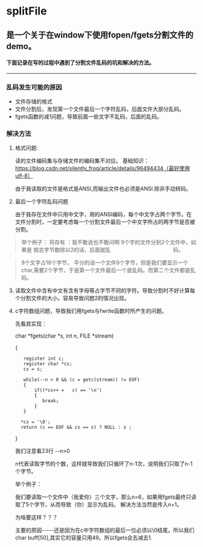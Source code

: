 # splitFile 

## 是一个关于在window下使用fopen/fgets分割文件的demo。
#### 下面记录在写的过程中遇到了分割文件乱码的坑和解决的方法。
---

### 乱码发生可能的原因
   - 文件存储的格式
   - 文件分割后，发现第一个文件最后一个字符乱码，后面文件大部分乱码。
   - fgets函数的减1问题，导致前面一些文字不乱码，后面的乱码。
   
### 解决方法
   
1. 格式问题:

      读的文件编码集与存储文件的编码集不对应。
       基础知识：https://blog.csdn.net/silently_frog/article/details/96494434（最好使用utf-8）
       
      由于我读取的文件是格式是ANSI,而输出文件也必须是ANSI.除非手动转码。
      
2. 最后一个字符乱码问题

   由于我存在文件中只用中文字，用的ANSI编码，每个中文字占两个字节。在文件分割时，一定要考虑每一个分割文件最后一个中文字所占的两字节是否被分割。

> 举个例子： 将存有 ：我不敢说也不敢问啊 9个字的文件分到2个文件中，如果是 按总字节数除以2的话，后面就乱                                             码。

> 9个文字占18个字节， 平分的话一个文件9个字节，但是我们要显示一个char,需要2个字节，于是第一个文件最后一个是乱码。而第二个文件都是乱码。
   
   
3. 读取文件中含有中文有含有字母等占字节不同的字符。导致分割时不好计算每个分割文件的大小。容易导致问题2的情况出现。


4. c字符数组问题，导致我们用fgets与fwrite函数时所产生的问题。

      先看其实现：
      
      char *fgets(char *s, int n,  FILE *stream)
      
      {
      
          register int c;
          register char *cs;
          cs = s;

          while(--n > 0 && (c = getc(stream)) != EOF)
          {
              if((*cs++ =   c) == '\n')
              {
                 break;
              }
          }

         *cs = '\0';
         return (c == EOF && cs == s) ? NULL : s ;
      }

    我们注意看23行 --n>0
    
    n代表读取字节的个数，这样就导致我们只循环了n-1次，说明我们只取了n-1个字节。
    
    举个例子：
    
    我们要读取一个文件中（我爱你）三个文字，那么n=6，如果用fgets最终只读取了5个字节，从而导致（你）显示为乱码。
    解决方法当然是传入n+1。
     
    为啥要这样？？？
    
    主要的原因-----还是因为在c中字符数组的最后一位必须以\0结尾。所以我们 char buff[50],其实它的容量只用49。所以fgets会去减去1.
   
